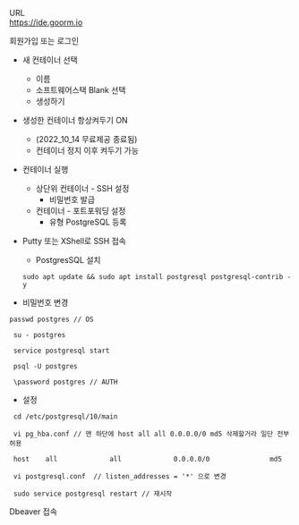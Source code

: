 URL  
https://ide.goorm.io


회원가입 또는 로그인

- 새 컨테이너 선택
  - 이름
  - 소프트웨어스택 Blank 선택
  - 생성하기

- 생성한 컨테이너 항상켜두기 ON 
  - (2022_10_14 무료제공 종료됨)
  - 컨테이너 정지 이후 켜두기 가능

- 컨테이너 실행
  - 상단위 컨테이너 - SSH 설정 
    - 비밀번호 발급
  - 컨테이너 - 포트포워딩 설정 
    - 유형 PostgreSQL 등록

- Putty 또는 XShell로 SSH 접속
 
  - PostgresSQL 설치 
  
  ```
  sudo apt update && sudo apt install postgresql postgresql-contrib -y
  ```
  
 - 비밀번호 변경
  
 ```
 passwd postgres // OS
 
  su - postgres

  service postgresql start

  psql -U postgres

  \password postgres // AUTH
 ```
 
 - 설정
 ```
  cd /etc/postgresql/10/main

  vi pg_hba.conf // 맨 하단에 host all all 0.0.0.0/0 md5 삭제할거라 일단 전부허용 
  
  host    all             all             0.0.0.0/0               md5
  
  vi postgresql.conf  // listen_addresses = '*' 으로 변경 
  
  sudo service postgresql restart // 재시작 
 ```
 
 Dbeaver 접속
 

 
 
